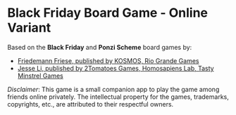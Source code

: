 
# Black Friday Board Game - Online Variant

Based on the **Black Friday** and **Ponzi Scheme** board games by:
- [Friedemann Friese, published by KOSMOS, Rio Grande Games](https://boardgamegeek.com/boardgame/39242/black-friday)
- [Jesse Li, published by 2Tomatoes Games, Homosapiens Lab, Tasty Minstrel Games](https://boardgamegeek.com/boardgame/180899/ponzi-scheme)

*Disclaimer*: This game is a small companion app to play the game among friends online privately. The intellectual property for the games, trademarks, copyrights, etc., are attributed to their respectful owners.